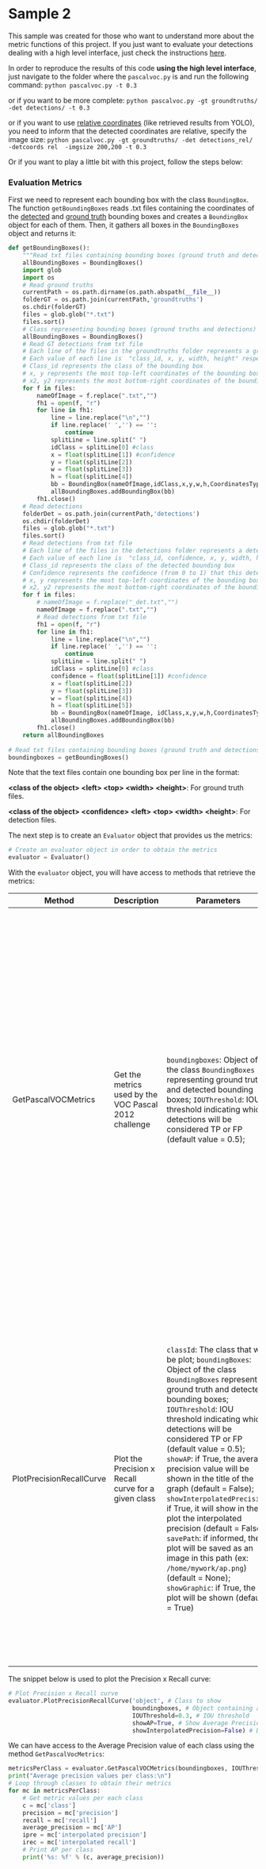# Sample 2

This sample was created for those who want to understand more about the metric functions of this project. If you just want to evaluate your detections dealing with a high level interface, just check the instructions [here](https://github.com/rafaelpadilla/Object-Detection-Metrics/blob/master/README.md#how-to-use-this-project).

In order to reproduce the results of this code **using the high level interface**, just navigate to the folder where the ```pascalvoc.py``` is and run the following command: ```python pascalvoc.py -t 0.3```

or if you want to be more complete: ```python pascalvoc.py -gt groundtruths/ -det detections/ -t 0.3```

or if you want to use [relative coordinates](https://github.com/rafaelpadilla/Object-Detection-Metrics/tree/master/detections_rel) (like retrieved results from YOLO), you need to inform that the detected coordinates are relative, specify the image size:
```python pascalvoc.py -gt groundtruths/ -det detections_rel/ -detcoords rel  -imgsize 200,200 -t 0.3```

Or if you want to play a little bit with this project, follow the steps below:

### Evaluation Metrics

First we need to represent each bounding box with the class `BoundingBox`. The function `getBoundingBoxes` reads .txt files containing the coordinates of the [detected](https://github.com/rafaelpadilla/Object-Detection-Metrics/tree/master/samples/sample_2/detections) and [ground truth](https://github.com/rafaelpadilla/Object-Detection-Metrics/tree/master/samples/sample_2/groundtruths) bounding boxes and creates a `BoundingBox` object for each of them. Then, it gathers all boxes in the `BoundingBoxes` object and returns it:

```python
def getBoundingBoxes():
    """Read txt files containing bounding boxes (ground truth and detections)."""
    allBoundingBoxes = BoundingBoxes()
    import glob
    import os
    # Read ground truths
    currentPath = os.path.dirname(os.path.abspath(__file__))
    folderGT = os.path.join(currentPath,'groundtruths')
    os.chdir(folderGT)
    files = glob.glob("*.txt")
    files.sort()
    # Class representing bounding boxes (ground truths and detections)
    allBoundingBoxes = BoundingBoxes()
    # Read GT detections from txt file
    # Each line of the files in the groundtruths folder represents a ground truth bounding box (bounding boxes that a detector should detect)
    # Each value of each line is  "class_id, x, y, width, height" respectively
    # Class_id represents the class of the bounding box
    # x, y represents the most top-left coordinates of the bounding box
    # x2, y2 represents the most bottom-right coordinates of the bounding box
    for f in files:
        nameOfImage = f.replace(".txt","")
        fh1 = open(f, "r")
        for line in fh1:
            line = line.replace("\n","")
            if line.replace(' ','') == '':
                continue
            splitLine = line.split(" ")
            idClass = splitLine[0] #class
            x = float(splitLine[1]) #confidence
            y = float(splitLine[2])
            w = float(splitLine[3])
            h = float(splitLine[4])
            bb = BoundingBox(nameOfImage,idClass,x,y,w,h,CoordinatesType.Absolute, (200,200), BBType.GroundTruth, format=BBFormat.XYWH)
            allBoundingBoxes.addBoundingBox(bb)
        fh1.close()
    # Read detections
    folderDet = os.path.join(currentPath,'detections')
    os.chdir(folderDet)
    files = glob.glob("*.txt")
    files.sort()
    # Read detections from txt file
    # Each line of the files in the detections folder represents a detected bounding box.
    # Each value of each line is  "class_id, confidence, x, y, width, height" respectively
    # Class_id represents the class of the detected bounding box
    # Confidence represents the confidence (from 0 to 1) that this detection belongs to the class_id.
    # x, y represents the most top-left coordinates of the bounding box
    # x2, y2 represents the most bottom-right coordinates of the bounding box
    for f in files:
        # nameOfImage = f.replace("_det.txt","")
        nameOfImage = f.replace(".txt","")
        # Read detections from txt file
        fh1 = open(f, "r")
        for line in fh1:
            line = line.replace("\n","")
            if line.replace(' ','') == '':
                continue            
            splitLine = line.split(" ")
            idClass = splitLine[0] #class
            confidence = float(splitLine[1]) #confidence
            x = float(splitLine[2])
            y = float(splitLine[3])
            w = float(splitLine[4])
            h = float(splitLine[5])
            bb = BoundingBox(nameOfImage, idClass,x,y,w,h,CoordinatesType.Absolute, (200,200), BBType.Detected, confidence, format=BBFormat.XYWH)
            allBoundingBoxes.addBoundingBox(bb)
        fh1.close()
    return allBoundingBoxes
    
# Read txt files containing bounding boxes (ground truth and detections)
boundingboxes = getBoundingBoxes()
```

Note that the text files contain one bounding box per line in the format:

 **\<class of the object> \<left> \<top> \<width> \<height>**: For ground truth files.
  
  **\<class of the object> \<confidence> \<left> \<top> \<width> \<height>**: For detection files.

The next step is to create an `Evaluator` object that provides us the metrics:

```python
# Create an evaluator object in order to obtain the metrics
evaluator = Evaluator()
```

With the ```evaluator``` object, you will have access to methods that retrieve the metrics:

| Method | Description | Parameters | Returns |
|------|-----------|----------|-------|
|  GetPascalVOCMetrics | Get the metrics used by the VOC Pascal 2012 challenge | `boundingboxes`: Object of the class `BoundingBoxes` representing ground truth and detected bounding boxes; `IOUThreshold`: IOU threshold indicating which detections will be considered TP or FP (default value = 0.5); | List of dictionaries. Each dictionary contains information and metrics of each class. The keys of each dictionary are:  `dict['class']`: class representing the current dictionary; `dict['precision']`: array with the precision values; `dict['recall']`: array with the recall values; `dict['AP']`: **average precision**; `dict['interpolated precision']`: interpolated precision values; `dict['interpolated recall']`: interpolated recall values; `dict['total positives']`: total number of ground truth positives; `dict['total TP']`: total number of True Positive detections; `dict['total FP']`: total number of False Negative detections; |
PlotPrecisionRecallCurve |	Plot the Precision x Recall curve for a given class | `classId`: The class that will be plot; `boundingBoxes`: Object of the class `BoundingBoxes` representing ground truth and detected bounding boxes; `IOUThreshold`: IOU threshold indicating which detections will be considered TP or FP (default value = 0.5); `showAP`: if True, the average precision value will be shown in the title of the graph (default = False); `showInterpolatedPrecision`: if True, it will show in the plot the interpolated precision (default = False); `savePath`: if informed, the plot will be saved as an image in this path (ex: `/home/mywork/ap.png`) (default = None); `showGraphic`: if True, the plot will be shown (default = True) | The dictionary containing information and metric about the class. The keys of the dictionary are: `dict['class']`: class representing the current dictionary; `dict['precision']`: array with the precision values; `dict['recall']`: array with the recall values; `dict['AP']`: **average precision**; `dict['interpolated precision']`: interpolated precision values; `dict['interpolated recall']`: interpolated recall values; `dict['total positives']`: total number of ground truth positives; `dict['total TP']`: total number of True Positive detections; `dict['total FP']`: total number of False Negative detections |

The snippet below is used to plot the Precision x Recall curve:

```python
# Plot Precision x Recall curve
evaluator.PlotPrecisionRecallCurve('object', # Class to show
                                   boundingboxes, # Object containing all bounding boxes (ground truths and detections)
                                   IOUThreshold=0.3, # IOU threshold
                                   showAP=True, # Show Average Precision in the title of the plot
                                   showInterpolatedPrecision=False) # Don't plot the interpolated precision curve
```

We can have access to the Average Precision value of each class using the method `GetPascalVocMetrics`:

```python
metricsPerClass = evaluator.GetPascalVOCMetrics(boundingboxes, IOUThreshold=0.3)
print("Average precision values per class:\n")
# Loop through classes to obtain their metrics
for mc in metricsPerClass:
    # Get metric values per each class
    c = mc['class']
    precision = mc['precision']
    recall = mc['recall']
    average_precision = mc['AP']
    ipre = mc['interpolated precision']
    irec = mc['interpolated recall']
    # Print AP per class
    print('%s: %f' % (c, average_precision))
```

